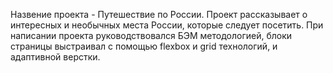 Назвение проекта - Путешествие по России.
Проект рассказывает о интересных и необычных места России, которые следует посетить.
При написании проекта руководствовался БЭМ методологией, блоки страницы выстраивал с помощью flexbox и grid технологий, и адаптивной верстки.
